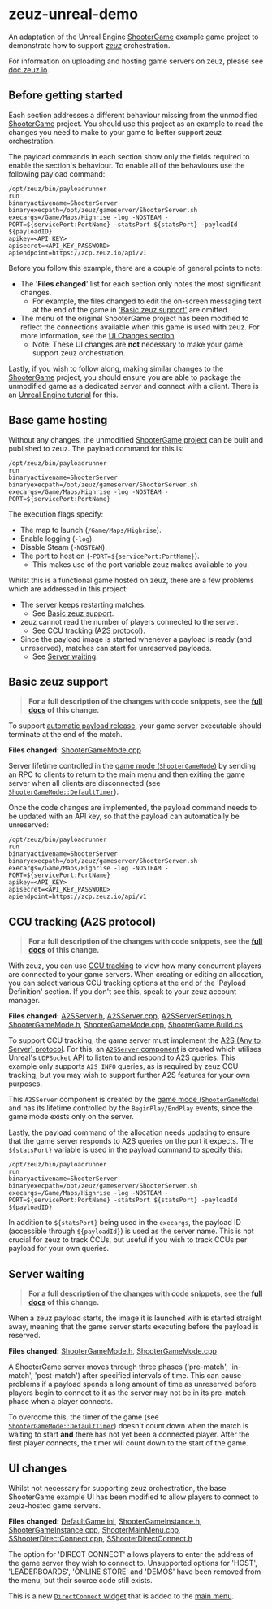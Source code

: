 # zeuz-unreal-demo
An adaptation of the Unreal Engine [ShooterGame](https://docs.unrealengine.com/en-US/Resources/SampleGames/ShooterGame/index.html) example game project to demonstrate how to support [_zeuz_](https://zeuz.io/) orchestration.

For information on uploading and hosting game servers on zeuz, please see [doc.zeuz.io](https://doc.zeuz.io/).


## Before getting started
Each section addresses a different behaviour missing from the unmodified [ShooterGame](https://docs.unrealengine.com/en-US/Resources/SampleGames/ShooterGame/index.html) project.
You should use this project as an example to read the changes you need to make to your game to better support zeuz orchestration.

The payload commands in each section show only the fields required to enable the section's behaviour.
To enable all of the behaviours use the following payload command:
```
/opt/zeuz/bin/payloadrunner
run
binaryactivename=ShooterServer
binaryexecpath=/opt/zeuz/gameserver/ShooterServer.sh
execargs=/Game/Maps/Highrise -log -NOSTEAM -PORT=${servicePort:PortName} -statsPort ${statsPort} -payloadId ${payloadID}
apikey=<API_KEY>
apisecret=<API_KEY_PASSWORD>
apiendpoint=https://zcp.zeuz.io/api/v1
```

Before you follow this example, there are a couple of general points to note:
- The '**Files changed**' list for each section only notes the most significant changes.
    - For example, the files changed to edit the on-screen messaging text at the end of the game in ['Basic zeuz support'](#basic-zeuz-support) are omitted.
- The menu of the original ShooterGame project has been modified to reflect the connections available when this game is used with zeuz. For more information, see the [UI Changes section](#ui-changes).
    - Note: These UI changes are **not** necessary to make your game support zeuz orchestration.

Lastly, if you wish to follow along, making similar changes to the [ShooterGame](https://docs.unrealengine.com/en-US/Resources/SampleGames/ShooterGame/index.html) project, you should ensure you are able to package the unmodified game as a dedicated server and connect with a client.
There is an [Unreal Engine tutorial](https://docs.unrealengine.com/en-US/InteractiveExperiences/Networking/HowTo/DedicatedServers/index.html) for this.


## Base game hosting
Without any changes, the unmodified [ShooterGame project](https://docs.unrealengine.com/en-US/Resources/SampleGames/ShooterGame/index.html) can be built and published to zeuz. The payload command for this is:
```
/opt/zeuz/bin/payloadrunner
run
binaryactivename=ShooterServer
binaryexecpath=/opt/zeuz/gameserver/ShooterServer.sh
execargs=/Game/Maps/Highrise -log -NOSTEAM -PORT=${servicePort:PortName}
```
The execution flags specify:
- The map to launch (`/Game/Maps/Highrise`).
- Enable logging (`-log`).
- Disable Steam (`-NOSTEAM`).
- The port to host on (`-PORT=${servicePort:PortName}`).
    - This makes use of the port variable zeuz makes available to you.

Whilst this is a functional game hosted on zeuz, there are a few problems which are addressed in this project:
- The server keeps restarting matches.
    - See [Basic zeuz support](#basic-zeuz-support).
- zeuz cannot read the number of players connected to the server.
    - See [CCU tracking (A2S protocol)](#ccu-tracking-a2s-protocol).
- Since the payload image is started whenever a payload is ready (and unreserved), matches can start for unreserved payloads.
    - See [Server waiting](#server-waiting).


## Basic zeuz support
> **For a full description of the changes with code snippets, see the [full docs](Docs/basic-zeuz-support.md) of this change.**

To support [automatic payload release](https://doc.zeuz.io/docs/payload-definition#automatic-payload-release), your game server executable should terminate at the end of the match.

**Files changed:** [ShooterGameMode.cpp](Source/ShooterGame/Private/Online/ShooterGameMode.cpp)

Server lifetime controlled in the [game mode (`ShooterGameMode`)](Source/ShooterGame/Private/Online/ShooterGameMode.cpp) by sending an RPC to clients to return to the main menu and then exiting the game server when all clients are disconnected (see [`ShooterGameMode::DefaultTimer`](Source/ShooterGame/Private/Online/ShooterGameMode.cpp)).

Once the code changes are implemented, the payload command needs to be updated with an API key, so that the payload can automatically be unreserved:
```
/opt/zeuz/bin/payloadrunner
run
binaryactivename=ShooterServer
binaryexecpath=/opt/zeuz/gameserver/ShooterServer.sh
execargs=/Game/Maps/Highrise -log -NOSTEAM -PORT=${servicePort:PortName}
apikey=<API_KEY>
apisecret=<API_KEY_PASSWORD>
apiendpoint=https://zcp.zeuz.io/api/v1
```


## CCU tracking (A2S protocol)
> **For a full description of the changes with code snippets, see the [full docs](Docs/ccu-tracking.md) of this change.**

With zeuz, you can use [CCU tracking](https://doc.zeuz.io/docs/ccu-tracking) to view how many concurrent players are connected to your game servers.
When creating or editing an allocation, you can select various CCU tracking options at the end of the 'Payload Definition' section.
If you don't see this, speak to your zeuz account manager.

**Files changed:** [A2SServer.h](Source/ShooterGame/Private/Online/A2S/A2SServer.h),
[A2SServer.cpp](Source/ShooterGame/Private/Online/A2S/A2SServer.cpp),
[A2SServerSettings.h](Source/ShooterGame/Private/Online/A2S/A2SServerSettings.h),
[ShooterGameMode.h](Source/ShooterGame/Public/Online/ShooterGameMode.h),
[ShooterGameMode.cpp](Source/ShooterGame/Private/Online/ShooterGameMode.cpp),
[ShooterGame.Build.cs](Source/ShooterGame/ShooterGame.Build.cs)

To support CCU tracking, the game server must implement the [A2S (Any to Server) protocol](https://developer.valvesoftware.com/wiki/Server_queries).
For this, an [`A2SServer` component](Source/ShooterGame/Private/Online/A2S/A2SServer.h) is created which utilises Unreal's `UDPSocket` API to listen to and respond to A2S queries.
This example only supports `A2S_INFO` queries, as is required by zeuz CCU tracking, but you may wish to support further A2S features for your own purposes.

This `A2SServer` component is created by the [game mode (`ShooterGameMode`)](Source/ShooterGame/Private/Online/ShooterGameMode.cpp) and has its lifetime controlled by the `BeginPlay/EndPlay` events, since the game mode exists only on the server.

Lastly, the payload command of the allocation needs updating to ensure that the game server responds to A2S queries on the port it expects.
The `${statsPort}` variable is used in the payload command to specify this:
```
/opt/zeuz/bin/payloadrunner
run
binaryactivename=ShooterServer
binaryexecpath=/opt/zeuz/gameserver/ShooterServer.sh
execargs=/Game/Maps/Highrise -log -NOSTEAM -PORT=${servicePort:PortName} -statsPort ${statsPort} -payloadId ${payloadID}
```
In addition to `${statsPort}` being used in the `execargs`, the payload ID (accessible through `${payloadId}`) is used as the server name.
This is not crucial for zeuz to track CCUs, but useful if you wish to track CCUs per payload for your own queries.


## Server waiting
> **For a full description of the changes with code snippets, see the [full docs](Docs/server-waiting.md) of this change.**

When a zeuz payload starts, the image it is launched with is started straight away, meaning that the game server starts executing before the payload is reserved.

**Files changed:** [ShooterGameMode.h](Source/ShooterGame/Public/Online/ShooterGameMode.h),
[ShooterGameMode.cpp](Source/ShooterGame/Private/Online/ShooterGameMode.cpp)

A ShooterGame server moves through three phases ('pre-match', 'in-match', 'post-match') after specified intervals of time.
This can cause problems if a payload spends a long amount of time as unreserved before players begin to connect to it as the server may not be in its pre-match phase when a player connects.

To overcome this, the timer of the game (see [`ShooterGameMode::DefaultTimer`](Source/ShooterGame/Private/Online/ShooterGameMode.cpp)) doesn't count down when the match is waiting to start **and** there has not yet been a connected player.
After the first player connects, the timer will count down to the start of the game.


## UI changes
Whilst not necessary for supporting zeuz orchestration, the base ShooterGame example UI has been modified to allow players to connect to zeuz-hosted game servers.

**Files changed:** [DefaultGame.ini](Config/DefaultGame.ini),
[ShooterGameInstance.h](Source/ShooterGame/Public/ShooterGameInstance.h),
[ShooterGameInstance.cpp](Source/ShooterGame/Private/ShooterGameInstance.cpp),
[ShooterMainMenu.cpp](Source/ShooterGame/Private/UI/Menu/ShooterMainMenu.cpp),
[SShooterDirectConnect.cpp](Source/ShooterGame/Private/UI/Menu/Widgets/SShooterDirectConnect.cpp),
[SShooterDirectConnect.h](Source/ShooterGame/Private/UI/Menu/Widgets/SShooterDirectConnect.h)

The option for 'DIRECT CONNECT' allows players to enter the address of the game server they wish to connect to.
Unsupported options for 'HOST', 'LEADERBOARDS', 'ONLINE STORE' and 'DEMOS' have been removed from the menu, but their source code still exists.

This is a new [`DirectConnect` widget](Source/ShooterGame/Private/UI/Menu/Widgets/SShooterDirectConnect.cpp) that is added to the [main menu](Source/ShooterGame/Private/UI/Menu/ShooterMainMenu.cpp).
